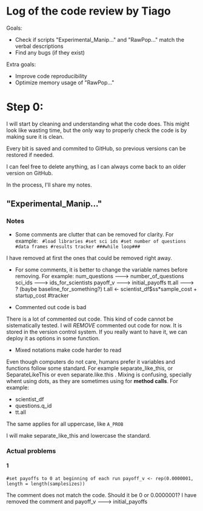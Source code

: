 
# Log of the code review by Tiago

Goals:

* Check if scripts  "Experimental_Manip..." and "RawPop..." match the verbal descriptions
* Find any bugs (if they exist)

Extra goals:
 
* Improve code reproducibility
* Optimize memory usage of "RawPop..."

# Step 0: 

I will start by cleaning and understanding what the code does.
This might look like wasting time, but the only way to properly 
check the code is by making sure it is clean. 


Every bit is saved and commited to GitHub, so previous versions 
can be restored if needed. 

I can feel free to delete anything, as I can always come back to 
an older version on GitHub. 


In the process, I'll share my notes.

## "Experimental_Manip..."
### Notes
* Some comments are clutter that can be removed for clarity. For example: 
  ` #load libraries
    #set sci ids
    #set number of questions
    #data frames
    #results tracker
    ###while loop###`

I have removed at first the ones that could be removed right away. 

* For some comments, it is better to change the variable names before removing. For example:
    num_questions ---> number_of_questions
    sci_ids ---> ids_for_scientists
    payoff_v ---> initial_payoffs
    tt.all ---> ? (baybe baseline_for_something?)
    t.all <- scientist_df$ss*sample_cost + startup_cost #tracker


* Commented out code is bad

There is a lot of commented out code. This kind of code cannot be sistematically tested. 
I will *REMOVE* commented out code for now. It is stored in the version control system. 
If you really want to have it, we can deploy it as options in some function. 


* Mixed notations make code harder to read

Even though computers do not care, humans prefer it variables and functions follow some 
standard. For example separate_like_this, or SeparateLikeThis or even separate.like.this . 
Mixing is confusing, specially whent using dots, as they are sometimes using for **method calls**. 
For example:
* scientist_df 
* questions.q_id 
* tt.all

The same applies for all uppercase, like `A_PROB`

I will make separate_like_this and lowercase the standard. 


### Actual problems

#### 1 

`#set payoffs to 0 at beginning of each run
 payoff_v <- rep(0.0000001, length = length(samplesizes)) `
 
 The comment does not match the code. Should it be 0 or  0.0000001?
 I have removed the comment and     payoff_v ---> initial_payoffs
  

